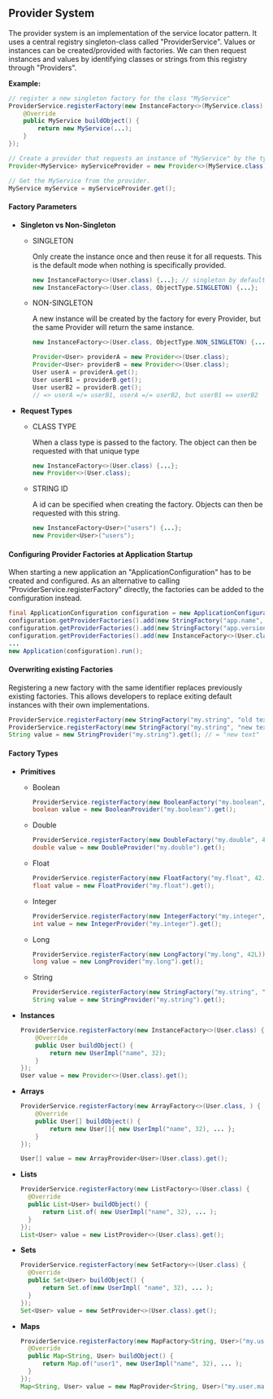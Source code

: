 ## Provider System

The provider system is an implementation of the service locator pattern. It uses a central registry singleton-class called "ProviderService". Values or instances can be created/provided with factories. We can then request instances and values by identifying classes or strings from this registry through "Providers".

 **Example:**

```java
// register a new singleton factory for the class "MyService"
ProviderService.registerFactory(new InstanceFactory<>(MyService.class) {
    @Override
    public MyService buildObject() {
        return new MyService(...);
    }
});

// Create a provider that requests an instance of "MyService" by the type.
Provider<MyService> myServiceProvider = new Provider<>(MyService.class);

// Get the MyService from the provider.
MyService myService = myServiceProvider.get();
```


#### Factory Parameters

- **Singleton vs Non-Singleton**

  - SINGLETON

    Only create the instance once and then reuse it for all requests. This is the default mode when nothing is specifically provided.

    ```java
    new InstanceFactory<>(User.class) {...}; // singleton by default
    new InstanceFactory<>(User.class, ObjectType.SINGLETON) {...};
    ```

  - NON-SINGLETON

    A new instance will be created by the factory for every Provider, but the same Provider will return the same instance.

    ```java
    new InstanceFactory<>(User.class, ObjectType.NON_SINGLETON) {...};
    
    Provider<User> providerA = new Provider<>(User.class);
    Provider<User> providerB = new Provider<>(User.class);
    User userA = providerA.get();
    User userB1 = providerB.get();
    User userB2 = providerB.get();
    // => userA =/= userB1, userA =/= userB2, but userB1 == userB2
    ```

- **Request Types**

  - CLASS TYPE

    When a class type is passed to the factory. The object can then be requested with that unique type 

    ```java
    new InstanceFactory<>(User.class) {...};
    new Provider<>(User.class);
    ```

  - STRING ID

    A id can be specified when creating the factory. Objects can then be requested with this string.

    ```java
    new InstanceFactory<User>("users") {...};
    new Provider<User>("users");
    ```




#### Configuring Provider Factories at Application Startup

When starting a new application an "ApplicationConfiguration" has to be created and configured. As an alternative to calling "ProviderService.registerFactory" directly, the factories can be added to the configuration instead.

```java
final ApplicationConfiguration configuration = new ApplicationConfiguration();
configuration.getProviderFactories().add(new StringFactory("app.name", "My Test App"));
configuration.getProviderFactories().add(new StringFactory("app.version", "0.1"));
configuration.getProviderFactories().add(new InstanceFactory<>(User.class) {...});
...
new Application(configuration).run();
```

  

#### Overwriting existing Factories

Registering a new factory with the same identifier replaces previously existing factories.
This allows developers to replace exiting default instances with their own implementations.

```Java
ProviderService.registerFactory(new StringFactory("my.string", "old text"));
ProviderService.registerFactory(new StringFactory("my.string", "new text"));
String value = new StringProvider("my.string").get(); // = "new text"
```



#### Factory Types

- **Primitives**

  - Boolean

    ```java
    ProviderService.registerFactory(new BooleanFactory("my.boolean", true));
    boolean value = new BooleanProvider("my.boolean").get();
    ```

  - Double

    ```java
    ProviderService.registerFactory(new DoubleFactory("my.double", 42.0));
    double value = new DoubleProvider("my.double").get();
    ```

  - Float

    ```java
    ProviderService.registerFactory(new FloatFactory("my.float", 42.0f));
    float value = new FloatProvider("my.float").get();
    ```

  - Integer

    ```java
    ProviderService.registerFactory(new IntegerFactory("my.integer", 42));
    int value = new IntegerProvider("my.integer").get();
    ```

  - Long

    ```java
    ProviderService.registerFactory(new LongFactory("my.long", 42L));
    long value = new LongProvider("my.long").get();
    ```

  - String

    ```java
    ProviderService.registerFactory(new StringFactory("my.string", "text"));
    String value = new StringProvider("my.string").get();
    ```

- **Instances**

  ```java
  ProviderService.registerFactory(new InstanceFactory<>(User.class) {
      @Override
      public User buildObject() {
          return new UserImpl("name", 32);
      }
  });
  User value = new Provider<>(User.class).get();
  ```

- **Arrays**

  ```java
  ProviderService.registerFactory(new ArrayFactory<>(User.class, ) {
      @Override
      public User[] buildObject() {
          return new User[]{ new UserImpl("name", 32), ... };
      }
  });
  
  User[] value = new ArrayProvider<User>(User.class).get();
  ```

- **Lists**

  ```java
  ProviderService.registerFactory(new ListFactory<>(User.class) {
  	@Override
  	public List<User> buildObject() {
  		return List.of( new UserImpl("name", 32), ... );
  	}
  });
  List<User> value = new ListProvider<>(User.class).get();
  ```

- **Sets**

  ```java
  ProviderService.registerFactory(new SetFactory<>(User.class) {
  	@Override
  	public Set<User> buildObject() {
  		return Set.of(new UserImpl( "name", 32), ... );
  	}
  });
  Set<User> value = new SetProvider<>(User.class).get();
  ```

- **Maps**

  ```java
  ProviderService.registerFactory(new MapFactory<String, User>("my.user.map") {
  	@Override
  	public Map<String, User> buildObject() {
  		return Map.of("user1", new UserImpl("name", 32), ... );
  	}
  });
  Map<String, User> value = new MapProvider<String, User>("my.user.map").get();
  ```

  

